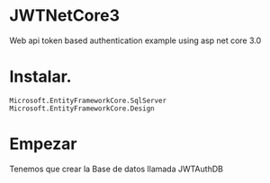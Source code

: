 # JWTNetCore3
Web api token based authentication example using asp net core 3.0

# Instalar.

 ```
Microsoft.EntityFrameworkCore.SqlServer
Microsoft.EntityFrameworkCore.Design

 ```

# Empezar

Tenemos que crear la Base de datos llamada JWTAuthDB
